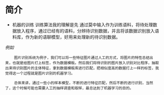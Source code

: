 # 简介
- 机器的训练
训练算法我的理解是先 通过莫中输入作为训练语料，将待处理数据放入程序，通过已经有的语料，分辨待识别数据，并且将该数据识别放入语料库，作为新的语聊模型，好用来处理新的待识别数据。

*例如*
```
    图片识别系统为例子，我们可以将一些特征图片通过人工的方式，将图片的特性总结出来，也就是给图片打上标签，作为数据模板。然后我们将待识别的图片放入识别对比程序，抽取出来待识别图片的主体特征，拿到数据模板库进行匹配，把相似度高的数据打上一样的标签，我觉得这一个过程就是图片识别的机器学习。

    总体来讲，通过一些小的样本模型，不断的进行特征匹配，然后不断的进行识别，当然了，这个时候可能也需要人工的抽样调查和取样，最总达到了机器学习的目的。
```